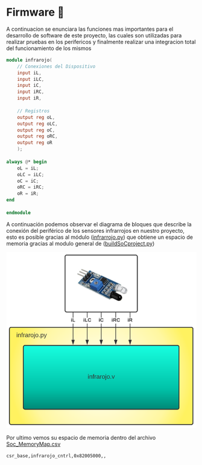 # Firmware 🚨
A continuacion se enunciara las funciones mas importantes para el desarrollo de software de este proyecto, las cuales son utilizadas para realizar pruebas en los perifericos y finalmente realizar una integracion total del funcionamiento de los mismos 

```verilog
module infrarojo(   
    // Conexiones del Dispositivo
    input iL,
    input iLC,
    input iC,
    input iRC,
    input iR,

    // Registros
    output reg oL,
    output reg oLC,
    output reg oC,
    output reg oRC,
    output reg oR
    );

always @* begin
    oL = iL;
    oLC = iLC;
    oC = iC;
    oRC = iRC;
    oR = iR;
end

endmodule
```
A continuación podemos observar el diagrama de bloques que describe la conexión del periférico de los sensores infrarrojos en nuestro proyecto, esto es posible gracias al módulo ([infrarrojo.py](/SoC_project/module/infrarojo.py)) que obtiene un espacio de memoria gracias al modulo general de ([buildSoCproject.py](/SoC_project/buildSoCproject.py))   

![Screenshot](/images/infrar_mem.png)

Por ultimo vemos su espacio de memoria dentro del archivo [Soc_MemoryMap.csv](/SoC_project/Soc_MemoryMap.csv)

```
csr_base,infrarojo_cntrl,0x82005000,,
```
